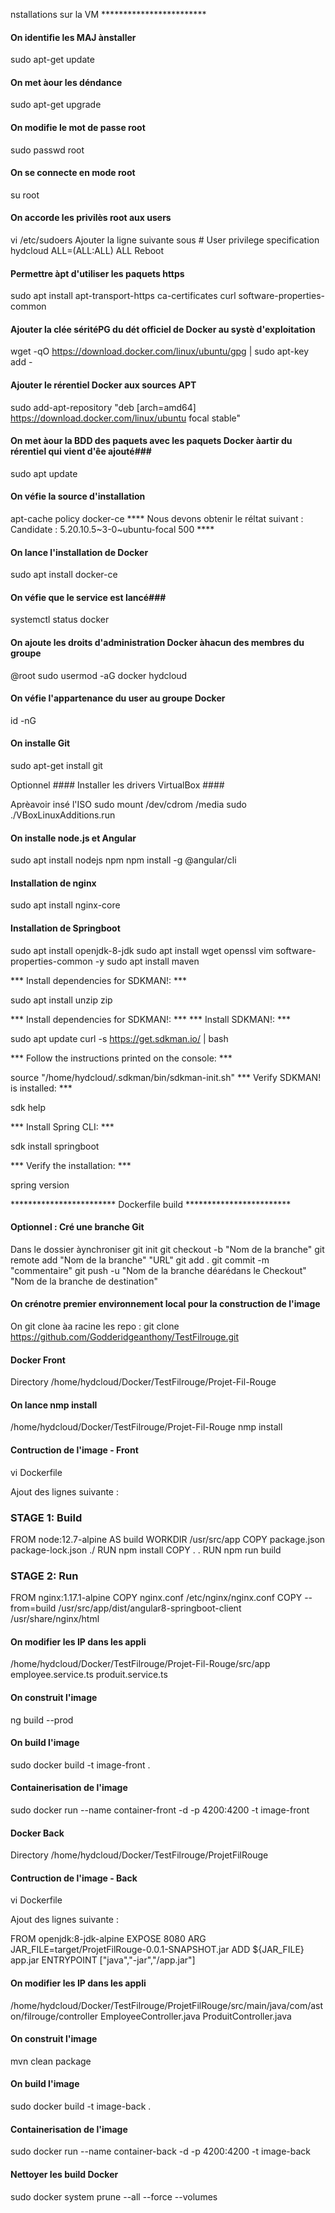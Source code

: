 nstallations sur la VM ************************

#### On identifie les MAJ ànstaller ####

sudo apt-get update

#### On met àour les déndance ####

sudo apt-get upgrade

#### On modifie le mot de passe root ####

sudo passwd root

#### On se connecte en mode root ####

su root 

#### On accorde les privilès root aux users ####

vi /etc/sudoers
Ajouter la ligne suivante sous # User privilege specification
hydcloud ALL=(ALL:ALL) ALL
Reboot

#### Permettre àpt d'utiliser les paquets https ####

sudo apt install apt-transport-https ca-certificates curl software-properties-common

#### Ajouter la clée séritéPG du dét officiel de Docker au systè d'exploitation ####

wget -qO https://download.docker.com/linux/ubuntu/gpg | sudo apt-key add -

#### Ajouter le rérentiel Docker aux sources APT ####

sudo add-apt-repository "deb [arch=amd64] https://download.docker.com/linux/ubuntu focal stable"

#### On met àour la BDD des paquets avec les paquets Docker àartir du rérentiel qui vient d'êe ajouté###

sudo apt update

#### On véfie la source d'installation ####

apt-cache policy docker-ce
**** Nous devons obtenir le réltat suivant :
Candidate : 5.20.10.5~3-0~ubuntu-focal 500 ****

#### On lance l'installation de Docker ####

sudo apt install docker-ce

#### On véfie que le service est lancé###

systemctl status docker

#### On ajoute les droits d'administration Docker àhacun des membres du groupe ####

@root
sudo usermod -aG docker hydcloud

#### On véfie l'appartenance du user au groupe Docker ####

id -nG

#### On installe Git ####

sudo apt-get install git

Optionnel #### Installer les drivers VirtualBox ####

Aprèavoir insé l'ISO
sudo mount /dev/cdrom /media
sudo ./VBoxLinuxAdditions.run

#### On installe node.js et Angular ####

sudo apt install nodejs npm
npm install -g @angular/cli

#### Installation de nginx ####

sudo apt install nginx-core

#### Installation de Springboot ####

sudo apt install openjdk-8-jdk
sudo apt install wget openssl vim software-properties-common -y
sudo apt install maven

*** Install dependencies for SDKMAN!: ***

sudo apt install unzip zip

*** Install dependencies for SDKMAN!: ***
*** Install SDKMAN!: ***

sudo apt update
curl -s https://get.sdkman.io/ | bash

*** Follow the instructions printed on the console: ***

source "/home/hydcloud/.sdkman/bin/sdkman-init.sh"
*** Verify SDKMAN! is installed: *** 

sdk help

*** Install Spring CLI: *** 

sdk install springboot

*** Verify the installation: ***

spring version

************************ Dockerfile build ************************

#### Optionnel : Cré une branche Git ####

Dans le dossier àynchroniser
git init
git checkout -b "Nom de la branche"
git remote add "Nom de la branche" "URL"
git add .
git commit -m "commentaire"
git push -u "Nom de la branche déarédans le Checkout" "Nom de la branche de destination"
 
#### On crénotre premier environnement local pour la construction de l'image ####

On git clone àa racine les repo : 
git clone https://github.com/Godderidgeanthony/TestFilrouge.git

#### Docker Front ###

Directory
/home/hydcloud/Docker/TestFilrouge/Projet-Fil-Rouge

#### On lance nmp install ####

/home/hydcloud/Docker/TestFilrouge/Projet-Fil-Rouge
nmp install

#### Contruction de l'image - Front ####

vi Dockerfile

Ajout des lignes suivante : 

### STAGE 1: Build ###
FROM node:12.7-alpine AS build
WORKDIR /usr/src/app
COPY package.json package-lock.json ./
RUN npm install
COPY . .
RUN npm run build

### STAGE 2: Run ###
FROM nginx:1.17.1-alpine
COPY nginx.conf /etc/nginx/nginx.conf
COPY --from=build /usr/src/app/dist/angular8-springboot-client /usr/share/nginx/html

#### On modifier les IP dans les appli ####

/home/hydcloud/Docker/TestFilrouge/Projet-Fil-Rouge/src/app
employee.service.ts
produit.service.ts

#### On construit l'image ####

ng build --prod

#### On build l'image ####

sudo docker build -t image-front .

#### Containerisation de l'image ####

sudo docker run --name container-front -d -p 4200:4200 -t image-front

#### Docker Back ###

Directory
/home/hydcloud/Docker/TestFilrouge/ProjetFilRouge

#### Contruction de l'image - Back ####

vi Dockerfile

Ajout des lignes suivante : 

FROM openjdk:8-jdk-alpine
EXPOSE 8080
ARG JAR_FILE=target/ProjetFilRouge-0.0.1-SNAPSHOT.jar
ADD ${JAR_FILE} app.jar
ENTRYPOINT ["java","-jar","/app.jar"]

#### On modifier les IP dans les appli ####

/home/hydcloud/Docker/TestFilrouge/ProjetFilRouge/src/main/java/com/aston/filrouge/controller
EmployeeController.java 
ProduitController.java

#### On construit l'image ####

mvn clean package

#### On build l'image ####

sudo docker build -t image-back .

#### Containerisation de l'image ####

sudo docker run --name container-back -d -p 4200:4200 -t image-back

#### Nettoyer les build Docker #### 

sudo docker system prune --all --force --volumes
